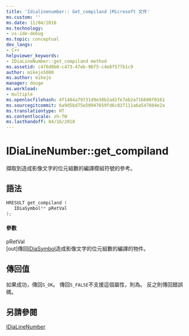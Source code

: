 ```yaml
---
title: 'Idialinenumber:: Get_compiland |Microsoft 文件'
ms.custom: ''
ms.date: 11/04/2016
ms.technology:
- vs-ide-debug
ms.topic: conceptual
dev_langs:
- C++
helpviewer_keywords:
- IDiaLineNumber::get_compiland method
ms.assetid: c476d0b8-c473-47eb-96f5-c4e8f577b1c9
author: mikejo5000
ms.author: mikejo
manager: douge
ms.workload:
- multiple
ms.openlocfilehash: 4f1484a79731d9e38b2ad2fe7eb2a716680f0161
ms.sourcegitcommit: 6a9d5bd75e50947659fd6c837111a6a547884e2a
ms.translationtype: HT
ms.contentlocale: zh-TW
ms.lasthandoff: 04/16/2018
---
```

# <a name="idialinenumbergetcompiland"></a>IDiaLineNumber::get_compiland
擷取到造成影像文字的位元組數的編譯模組符號的參考。  
  
## <a name="syntax"></a>語法  
  
```C++  
HRESULT get_compiland (   
   IDiaSymbol** pRetVal  
);  
```  
  
#### <a name="parameters"></a>參數  
 pRetVal  
 [out]傳回[IDiaSymbol](../../debugger/debug-interface-access/idiasymbol.md)造成影像文字的位元組數的編譯的物件。  
  
## <a name="return-value"></a>傳回值  
 如果成功，傳回`S_OK`。 傳回`S_FALSE`不支援這個屬性，則為。 反之則傳回錯誤碼。  
  
## <a name="see-also"></a>另請參閱  
 [IDiaLineNumber](../../debugger/debug-interface-access/idialinenumber.md)